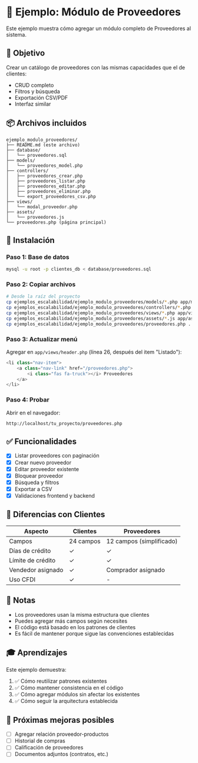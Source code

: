 # 🚚 Ejemplo: Módulo de Proveedores

Este ejemplo muestra cómo agregar un módulo completo de Proveedores al sistema.

## 🎯 Objetivo

Crear un catálogo de proveedores con las mismas capacidades que el de clientes:
- CRUD completo
- Filtros y búsqueda
- Exportación CSV/PDF
- Interfaz similar

## 📦 Archivos incluidos

```
ejemplo_modulo_proveedores/
├── README.md (este archivo)
├── database/
│   └── proveedores.sql
├── models/
│   └── proveedores_model.php
├── controllers/
│   ├── proveedores_crear.php
│   ├── proveedores_listar.php
│   ├── proveedores_editar.php
│   ├── proveedores_eliminar.php
│   └── export_proveedores_csv.php
├── views/
│   └── modal_proveedor.php
├── assets/
│   └── proveedores.js
└── proveedores.php (página principal)
```

## 🚀 Instalación

### Paso 1: Base de datos
```bash
mysql -u root -p clientes_db < database/proveedores.sql
```

### Paso 2: Copiar archivos
```bash
# Desde la raíz del proyecto
cp ejemplos_escalabilidad/ejemplo_modulo_proveedores/models/*.php app/models/
cp ejemplos_escalabilidad/ejemplo_modulo_proveedores/controllers/*.php app/controllers/
cp ejemplos_escalabilidad/ejemplo_modulo_proveedores/views/*.php app/views/
cp ejemplos_escalabilidad/ejemplo_modulo_proveedores/assets/*.js app/assets/
cp ejemplos_escalabilidad/ejemplo_modulo_proveedores/proveedores.php .
```

### Paso 3: Actualizar menú
Agregar en `app/views/header.php` (línea 26, después del item "Listado"):

```php
<li class="nav-item">
    <a class="nav-link" href="/proveedores.php">
        <i class="fas fa-truck"></i> Proveedores
    </a>
</li>
```

### Paso 4: Probar
Abrir en el navegador:
```
http://localhost/tu_proyecto/proveedores.php
```

## ✅ Funcionalidades

- [x] Listar proveedores con paginación
- [x] Crear nuevo proveedor
- [x] Editar proveedor existente
- [x] Bloquear proveedor
- [x] Búsqueda y filtros
- [x] Exportar a CSV
- [x] Validaciones frontend y backend

## 🔄 Diferencias con Clientes

| Aspecto | Clientes | Proveedores |
|---------|----------|-------------|
| Campos | 24 campos | 12 campos (simplificado) |
| Días de crédito | ✓ | ✓ |
| Límite de crédito | ✓ | ✓ |
| Vendedor asignado | ✓ | Comprador asignado |
| Uso CFDI | ✓ | - |

## 📝 Notas

- Los proveedores usan la misma estructura que clientes
- Puedes agregar más campos según necesites
- El código está basado en los patrones de clientes
- Es fácil de mantener porque sigue las convenciones establecidas

## 🎓 Aprendizajes

Este ejemplo demuestra:
1. ✅ Cómo reutilizar patrones existentes
2. ✅ Cómo mantener consistencia en el código
3. ✅ Cómo agregar módulos sin afectar los existentes
4. ✅ Cómo seguir la arquitectura establecida

## 🚧 Próximas mejoras posibles

- [ ] Agregar relación proveedor-productos
- [ ] Historial de compras
- [ ] Calificación de proveedores
- [ ] Documentos adjuntos (contratos, etc.)
